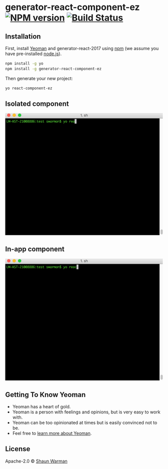 # generator-react-component-ez [![NPM version][npm-image]][npm-url] [![Build Status][travis-image]][travis-url]

## Installation

First, install [Yeoman](http://yeoman.io) and generator-react-2017 using [npm](https://www.npmjs.com/) (we assume you have pre-installed [node.js](https://nodejs.org/)).

```bash
npm install -g yo
npm install -g generator-react-component-ez
```

Then generate your new project:

```bash
yo react-component-ez
```

## Isolated component
![](https://github.com/shaunwarman/generator-react-component/blob/master/react-isolated.gif)

## In-app component
![](https://github.com/shaunwarman/generator-react-component/blob/master/react-in-app.gif)

## Getting To Know Yeoman

 * Yeoman has a heart of gold.
 * Yeoman is a person with feelings and opinions, but is very easy to work with.
 * Yeoman can be too opinionated at times but is easily convinced not to be.
 * Feel free to [learn more about Yeoman](http://yeoman.io/).

## License

Apache-2.0 © [Shaun Warman](https://github.com/shaunwarman)


[npm-image]: https://badge.fury.io/js/generator-react-2017.svg
[npm-url]: https://npmjs.org/package/generator-react-2017
[travis-image]: https://travis-ci.org/shaunwarman/generator-react-2017.svg?branch=master
[travis-url]: https://travis-ci.org/shaunwarman/generator-react-2017
[daviddm-image]: https://david-dm.org/shaunwarman/generator-react-2017.svg?theme=shields.io
[daviddm-url]: https://david-dm.org/shaunwarman/generator-react-2017
